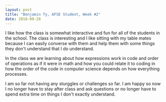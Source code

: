 ```yaml
---
layout: post
title: "Benjamin Ty, AFSE Student, Week #2"
date: 2018-09-28
---
```


I like how the class is somewhat interactive and fun for all of the students in the school. The class is interesting and I like sitting with my table mates because I can easily converse with them and help them with some things they don't understand that I do understand.

In the class we are learning about how expressions work in code and order of operations as if it were in math and how you could relate it to coding in how the order of the code in computer science depends on how everything processes.

I am so far not having any sturggles or challenges so far. I am happy so now I no longer have to stay after class and ask questions or no longer have to spend extra time on things I don't exactly understand.
